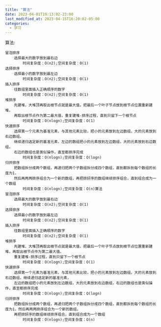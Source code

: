 ```yaml
---
title: "算法"
date: 2023-04-01T19:13:02-23:00
last_modified_at: 2023-04-15T16:20:02-05:00
categories:
  - 学习
---
```


算法:

	冒泡排序
		选择最大的数字放到最右边
			时间复杂度：O(n2);空间复杂度：O(1)
	选择排序
		选择最小的数字放到最左边
			时间复杂度：O(n2);空间复杂度：O(1)
	插入排序
		往数组里面插入正确顺序的数字
			时间复杂度：O(n2);空间复杂度：O(1)
	堆排序
		先建堆，大堆顶再取出根节点就是最大值，把最后一个叶子节点放到根节点位置重新建堆，
		再取出根节点作为第二最大值，重复建堆-排序过程，直到只留下一个根节点
			时间复杂度：O(nlogn);空间复杂度：O(1)
	快速排序
		选择第一个元素为基准元素，与其他元素比较，把小的元素放到左边数组，大的元素放到右边数组，
		继续递归选定新的基准元素，左边的数组把小的元素放到左边数组，大的元素放到右边数组，
		右边的数组也是类似操作，直至都排序完成
			时间复杂度：O(nlogn);空间复杂度：O(logn)
	归并排序
		把数组拆分成两个数组，再递归把两个子数组拆分成四个数组，直到都拆到每个数组的长度为1，
		然后再两两排序组合为一个新的数组，再把排好序的数组继续排序组合，直到组合成为一个数组
			时间复杂度：O(nlogn);空间复杂度：O(n)算法
	冒泡排序
		选择最大的数字放到最右边
			时间复杂度：O(n2);空间复杂度：O(1)
	选择排序
		选择最小的数字放到最左边
			时间复杂度：O(n2);空间复杂度：O(1)
	插入排序
		往数组里面插入正确顺序的数字
			时间复杂度：O(n2);空间复杂度：O(1)
	堆排序
		先建堆，大堆顶再取出根节点就是最大值，把最后一个叶子节点放到根节点位置重新建堆，再取出根节点作为第二最大值，
		重复建堆-排序过程，直到只留下一个根节点
			时间复杂度：O(nlogn);空间复杂度：O(1)
	快速排序
		选择第一个元素为基准元素，与其他元素比较，把小的元素放到左边数组，大的元素放到右边数组，继续递归选定新的基准元素，
		左边的数组把小的元素放到左边数组，大的元素放到右边数组，右边的数组也是类似操作，直至都排序完成
			时间复杂度：O(nlogn);空间复杂度：O(logn)
	归并排序
		把数组拆分成两个数组，再递归把两个子数组拆分成四个数组，直到都拆到每个数组的长度为1，然后再两两排序组合为一个新的数组，
		再把排好序的数组继续排序组合，直到组合成为一个数组
			时间复杂度：O(nlogn);空间复杂度：O(n)	

